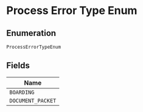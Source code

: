 
# Process Error Type Enum

## Enumeration

`ProcessErrorTypeEnum`

## Fields

| Name |
|  --- |
| `BOARDING` |
| `DOCUMENT_PACKET` |

